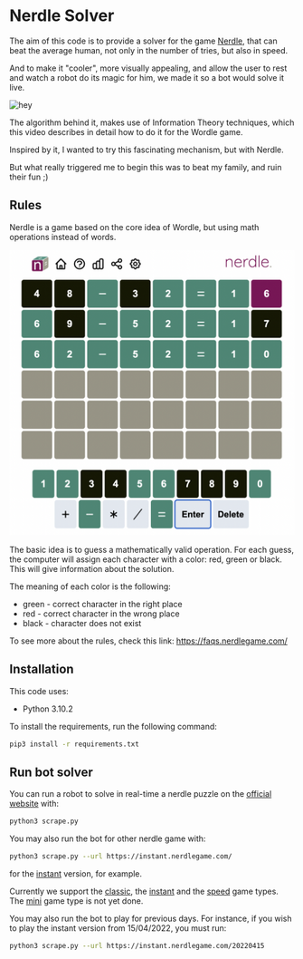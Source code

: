 # Nerdle Solver

The aim of this code is to provide a solver for the game [Nerdle](https://nerdlegame.com/), that can beat the average human, not only in the number of tries, but also in speed.

And to make it "cooler", more visually appealing, and allow the user to rest and watch a robot do its magic for him, we made it so a bot would solve it live.


![hey](images/nerdle_bot.gif)

The algorithm behind it, makes use of Information Theory techniques, which this video describes in detail how to do it for the Wordle game.

Inspired by it, I wanted to try this fascinating mechanism, but with Nerdle.

But what really triggered me to begin this was to beat my family, and ruin their fun ;)

## Rules
Nerdle is a game based on the core idea of Wordle, but using math operations instead of words.

![Nerdle](images/nerdle.png)

The basic idea is to guess a mathematically valid operation. For each guess, the computer will assign each character with a color: red, green or black. This will give information about the solution. 

The meaning of each color is the following:
* green - correct character in the right place
* red - correct character in the wrong place
* black - character does not exist

To see more about the rules, check this link: https://faqs.nerdlegame.com/



## Installation

This code uses: 
* Python 3.10.2

To install the requirements, run the following command:
```bash
pip3 install -r requirements.txt
```

## Run bot solver

You can run a robot to solve in real-time a nerdle puzzle on the [official website](https://nerdlegame.com/) with:

```bash
python3 scrape.py
```

You may also run the bot for other nerdle game with:
```bash
python3 scrape.py --url https://instant.nerdlegame.com/
```

for the [instant](https://instant.nerdlegame.com/) version, for example.

Currently we support the [classic](https://nerdlegame.com/), the [instant](https://instant.nerdlegame.com/) and the [speed](https://speed.nerdlegame.com/) game types. The [mini](https://mini.nerdlegame.com/) game type is not yet done.

You may also run the bot to play for previous days. For instance, if you wish to play the instant version from 15/04/2022, you must run:

```bash
python3 scrape.py --url https://instant.nerdlegame.com/20220415
```
